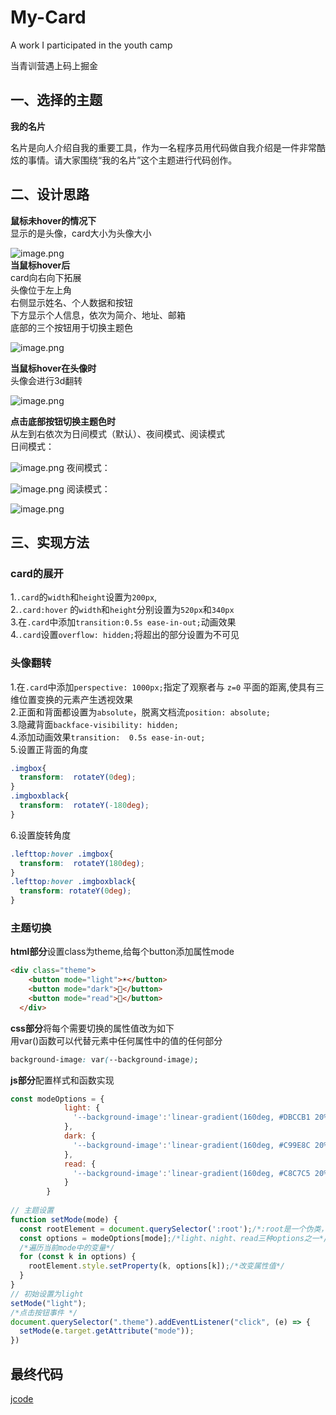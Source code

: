 # My-Card
A work I participated in the youth camp

当青训营遇上码上掘金

## 一、选择的主题

**我的名片**

名片是向人介绍自我的重要工具，作为一名程序员用代码做自我介绍是一件非常酷炫的事情。请大家围绕“我的名片”这个主题进行代码创作。

## 二、设计思路

**鼠标未hover的情况下**  
显示的是头像，card大小为头像大小

![image.png](https://p3-juejin.byteimg.com/tos-cn-i-k3u1fbpfcp/a4af1201695f4685b81605bc680fe4cd~tplv-k3u1fbpfcp-watermark.image?)  
**当鼠标hover后**  
card向右向下拓展  
头像位于左上角  
右侧显示姓名、个人数据和按钮  
下方显示个人信息，依次为简介、地址、邮箱  
底部的三个按钮用于切换主题色  

![image.png](https://p1-juejin.byteimg.com/tos-cn-i-k3u1fbpfcp/515e74d7dc9b4a8aa519298cec1b7448~tplv-k3u1fbpfcp-watermark.image?)

**当鼠标hover在头像时**  
头像会进行3d翻转  

![image.png](https://p3-juejin.byteimg.com/tos-cn-i-k3u1fbpfcp/766d4e7c6d1d41639fd102d0c2b2237d~tplv-k3u1fbpfcp-watermark.image?)

**点击底部按钮切换主题色时**  
从左到右依次为日间模式（默认）、夜间模式、阅读模式  
日间模式：

![image.png](https://p9-juejin.byteimg.com/tos-cn-i-k3u1fbpfcp/1e0042ade15a40c3809a7fb60e8e5cea~tplv-k3u1fbpfcp-watermark.image?)
夜间模式：

![image.png](https://p9-juejin.byteimg.com/tos-cn-i-k3u1fbpfcp/96a3eee937584241993478ea4e7261ea~tplv-k3u1fbpfcp-watermark.image?)
阅读模式：

![image.png](https://p6-juejin.byteimg.com/tos-cn-i-k3u1fbpfcp/7fb67250494b450cbc5cd822e5c06d87~tplv-k3u1fbpfcp-watermark.image?)

## 三、实现方法
### card的展开
1.`.card`的`width`和`height`设置为`200px`,  
2.`.card:hover` 的`width`和`height`分别设置为`520px`和`340px`  
3.在`.card`中添加`transition:0.5s ease-in-out;`动画效果  
4.`.card`设置`overflow: hidden;`将超出的部分设置为不可见

### 头像翻转
1.在`.card`中添加`perspective: 1000px;`指定了观察者与 `z=0` 平面的距离,使具有三维位置变换的元素产生透视效果  
2.正面和背面都设置为`absolute`，脱离文档流`position: absolute; `   
3.隐藏背面`backface-visibility: hidden;`  
4.添加动画效果`transition:  0.5s ease-in-out; `  
5.设置正背面的角度  
```css
.imgbox{
  transform:  rotateY(0deg);
}
.imgboxblack{
  transform:  rotateY(-180deg);
}
```
6.设置旋转角度  
```css
.lefttop:hover .imgbox{
  transform:  rotateY(180deg);
}
.lefttop:hover .imgboxblack{
  transform: rotateY(0deg);
}
```

### 主题切换
**html部分**设置class为theme,给每个button添加属性mode
```html
<div class="theme">
    <button mode="light">☀️</button>
    <button mode="dark">🌙</button>
    <button mode="read">📖</button>
  </div>
```
**css部分**将每个需要切换的属性值改为如下  
用var()函数可以代替元素中任何属性中的值的任何部分
```css
background-image: var(--background-image);
```
**js部分**配置样式和函数实现
```js
const modeOptions = {
            light: {
              '--background-image':'linear-gradient(160deg, #DBCCB1 20%,#94AA67 80%)',
            },
            dark: {
              '--background-image':'linear-gradient(160deg, #C99E8C 20%,#465E65 80%)',
            },
            read: {
              '--background-image':'linear-gradient(160deg, #C8C7C5 20%,#98A594 80%)',
            }
        }
        
// 主题设置
function setMode(mode) {
  const rootElement = document.querySelector(':root');/*:root是一个伪类，表示文档根元素，用var()函数可以代替元素中任何属性中的值的任何部分*/
  const options = modeOptions[mode];/*light、night、read三种options之一*/
  /*遍历当前mode中的变量*/ 
  for (const k in options) {
    rootElement.style.setProperty(k, options[k]);/*改变属性值*/
  }
}
// 初始设置为light
setMode("light");
/*点击按钮事件 */
document.querySelector(".theme").addEventListener("click", (e) => {
  setMode(e.target.getAttribute("mode"));
})   
```
## 最终代码
[jcode](https://code.juejin.cn/pen/7195234082513485883)



